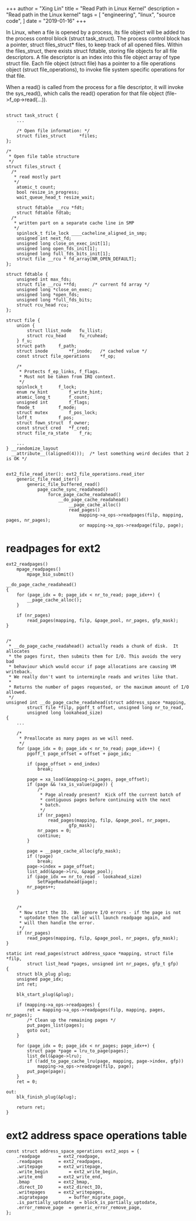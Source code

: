 +++
author = "Xing Lin"
title = "Read Path in Linux Kernel"
description = "Read path in the Linux kernel"
tags = [
    "engineering",
    "linux",
    "source code",
]
date = "2019-01-16"
+++

In Linux, when a file is opened by a process, its file object will be added to the process control block (struct task_struct). The process control block has a pointer, struct files_struct* files, to keep track of all opened files. Within the files_struct, there exists struct fdtable, storing file objects for all file descriptors. A file descriptor is an index into this file object array of type struct file. Each file object (struct file) has a pointer to a file operations object (struct file_operations), to invoke file system specific operations for that file. 

When a read() is called from the process for a file descriptor, it will invoke the sys_read(), which calls the read() operation for that file object (file->f_op->read(...)).  

```

struct task_struct {
	...
	
	/* Open file information: */
	struct files_struct		*files;
};

/*
 * Open file table structure
 */
struct files_struct {
  /*
   * read mostly part
   */
	atomic_t count;
	bool resize_in_progress;
	wait_queue_head_t resize_wait;

	struct fdtable __rcu *fdt;
	struct fdtable fdtab;
  /*
   * written part on a separate cache line in SMP
   */
	spinlock_t file_lock ____cacheline_aligned_in_smp;
	unsigned int next_fd;
	unsigned long close_on_exec_init[1];
	unsigned long open_fds_init[1];
	unsigned long full_fds_bits_init[1];
	struct file __rcu * fd_array[NR_OPEN_DEFAULT];
};

struct fdtable {
	unsigned int max_fds;
	struct file __rcu **fd;      /* current fd array */
	unsigned long *close_on_exec;
	unsigned long *open_fds;
	unsigned long *full_fds_bits;
	struct rcu_head rcu;
};

struct file {
	union {
		struct llist_node	fu_llist;
		struct rcu_head 	fu_rcuhead;
	} f_u;
	struct path		f_path;
	struct inode		*f_inode;	/* cached value */
	const struct file_operations	*f_op;

	/*
	 * Protects f_ep_links, f_flags.
	 * Must not be taken from IRQ context.
	 */
	spinlock_t		f_lock;
	enum rw_hint		f_write_hint;
	atomic_long_t		f_count;
	unsigned int 		f_flags;
	fmode_t			f_mode;
	struct mutex		f_pos_lock;
	loff_t			f_pos;
	struct fown_struct	f_owner;
	const struct cred	*f_cred;
	struct file_ra_state	f_ra;

	...
} __randomize_layout
  __attribute__((aligned(4)));	/* lest something weird decides that 2 is OK */


```

```
ext2_file_read_iter(): ext2_file_operations.read_iter
    generic_file_read_iter()
        generic_file_buffered_read()
            page_cache_sync_readahead()
                force_page_cache_readahead()
                    __do_page_cache_readahead()
                        __page_cache_alloc()
                        read_pages()
                            mapping->a_ops->readpages(filp, mapping, pages, nr_pages);
                            or mapping->a_ops->readpage(filp, page);
```

# readpages for ext2
```
ext2_readpages()
    mpage_readpages()
        mpage_bio_submit()
```
  

```
__do_page_cache_readahead()
{
    for (page_idx = 0; page_idx < nr_to_read; page_idx++) {
        __page_cache_alloc();
    }

    if (nr_pages)
		read_pages(mapping, filp, &page_pool, nr_pages, gfp_mask);
}


/*
 * __do_page_cache_readahead() actually reads a chunk of disk.  It allocates
 * the pages first, then submits them for I/O. This avoids the very bad
 * behaviour which would occur if page allocations are causing VM writeback.
 * We really don't want to intermingle reads and writes like that.
 *
 * Returns the number of pages requested, or the maximum amount of I/O allowed.
 */
unsigned int __do_page_cache_readahead(struct address_space *mapping,
		struct file *filp, pgoff_t offset, unsigned long nr_to_read,
		unsigned long lookahead_size)
{
    ...

	/*
	 * Preallocate as many pages as we will need.
	 */
	for (page_idx = 0; page_idx < nr_to_read; page_idx++) {
		pgoff_t page_offset = offset + page_idx;

		if (page_offset > end_index)
			break;

		page = xa_load(&mapping->i_pages, page_offset);
		if (page && !xa_is_value(page)) {
			/*
			 * Page already present?  Kick off the current batch of
			 * contiguous pages before continuing with the next
			 * batch.
			 */
			if (nr_pages)
				read_pages(mapping, filp, &page_pool, nr_pages,
						gfp_mask);
			nr_pages = 0;
			continue;
		}

		page = __page_cache_alloc(gfp_mask);
		if (!page)
			break;
		page->index = page_offset;
		list_add(&page->lru, &page_pool);
		if (page_idx == nr_to_read - lookahead_size)
			SetPageReadahead(page);
		nr_pages++;
	}  


	/*
	 * Now start the IO.  We ignore I/O errors - if the page is not
	 * uptodate then the caller will launch readpage again, and
	 * will then handle the error.
	 */
	if (nr_pages)
		read_pages(mapping, filp, &page_pool, nr_pages, gfp_mask);
}

static int read_pages(struct address_space *mapping, struct file *filp,
		struct list_head *pages, unsigned int nr_pages, gfp_t gfp)
{
	struct blk_plug plug;
	unsigned page_idx;
	int ret;

	blk_start_plug(&plug);

	if (mapping->a_ops->readpages) {
		ret = mapping->a_ops->readpages(filp, mapping, pages, nr_pages);
		/* Clean up the remaining pages */
		put_pages_list(pages);
		goto out;
	}

	for (page_idx = 0; page_idx < nr_pages; page_idx++) {
		struct page *page = lru_to_page(pages);
		list_del(&page->lru);
		if (!add_to_page_cache_lru(page, mapping, page->index, gfp))
			mapping->a_ops->readpage(filp, page);
		put_page(page);
	}
	ret = 0;

out:
	blk_finish_plug(&plug);

	return ret;
}
```

# ext2 address space operations table
```
const struct address_space_operations ext2_aops = {
	.readpage		= ext2_readpage,
	.readpages		= ext2_readpages,
	.writepage		= ext2_writepage,
	.write_begin		= ext2_write_begin,
	.write_end		= ext2_write_end,
	.bmap			= ext2_bmap,
	.direct_IO		= ext2_direct_IO,
	.writepages		= ext2_writepages,
	.migratepage		= buffer_migrate_page,
	.is_partially_uptodate	= block_is_partially_uptodate,
	.error_remove_page	= generic_error_remove_page,
};
```

[vfs]: http://www.tldp.org/LDP/khg/HyperNews/get/fs/vfstour.html
